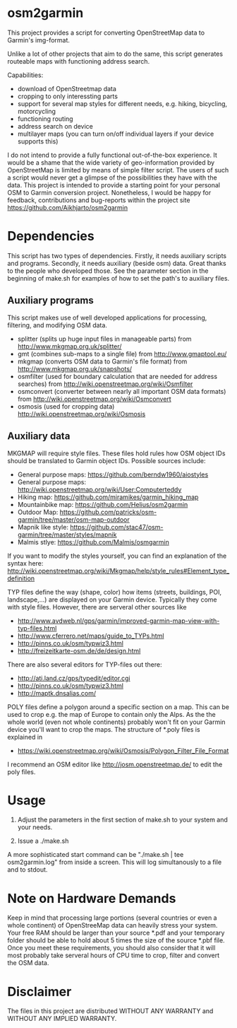 osm2garmin
==========

This project provides a script for converting OpenStreetMap data to Garmin's img-format. 

Unlike a lot of other projects that aim to do the same, this script generates routeable maps with functioning address search.

Capabilities:
* download of OpenStreetmap data
* cropping to only interessting parts
* support for several map styles for different needs, e.g. hiking, bicycling, motorcycling
* functioning routing
* address search on device
* multilayer maps (you can turn on/off individual layers if your device supports this)

I do not intend to provide a fully functional out-of-the-box experience. It would be a shame that the wide variety of geo-information provided by OpenStreetMap is limited by means of simple filter script. The users of such a script would never get a glimpse of the possibilities they have with the data.
This project is intended to provide a starting point for your personal OSM to Garmin conversion project. 
Nonetheless, I would be happy for feedback, contributions and bug-reports within the project site https://github.com/Aikhjarto/osm2garmin

Dependencies
============

This script has two types of dependencies. Firstly, it needs auxiliary scripts and programs. Secondly, it needs auxiliary (beside osm) data. Great thanks to the people who developed those.
See the parameter section in the beginning of make.sh for examples of how to set the path's to auxiliary files.


Auxiliary programs
------------------
This script makes use of well developed applications for processing, filtering, and modifying OSM data. 

* splitter (splits up huge input files in manageable parts) from http://www.mkgmap.org.uk/splitter/
* gmt (combines sub-maps to a single file) from http://www.gmaptool.eu/
* mkgmap (converts OSM data to Garmin's file format) from http://www.mkgmap.org.uk/snapshots/
* osmfilter (used for boundary calculation that are needed for address searches) from http://wiki.openstreetmap.org/wiki/Osmfilter
* osmconvert (converter between nearly all important OSM data formats) from http://wiki.openstreetmap.org/wiki/Osmconvert
* osmosis (used for cropping data) http://wiki.openstreetmap.org/wiki/Osmosis


Auxiliary data
--------------
MKGMAP will require style files. These files hold rules how OSM object IDs should be translated to Garmin object IDs. Possible sources include:

* General purpose maps: https://github.com/berndw1960/aiostyles
* General purpose maps: http://wiki.openstreetmap.org/wiki/User:Computerteddy
* Hiking map: https://github.com/miramikes/garmin_hiking_map
* Mountainbike map: https://github.com/Helius/osm2garmin
* Outdoor Map: https://github.com/patricks/osm-garmin/tree/master/osm-map-outdoor
* Mapnik like style: https://github.com/stac47/osm-garmin/tree/master/styles/mapnik
* Malmis stlye: https://github.com/Malmis/osmgarmin

If you want to modify the styles yourself, you can find an explanation of the syntax here: http://wiki.openstreetmap.org/wiki/Mkgmap/help/style_rules#Element_type_definition

TYP files define the way (shape, color) how items (streets, buildings, POI, landscape,...) are displayed on your Garmin device. Typically they come with style files.
However, there are serveral other sources like

* http://www.avdweb.nl/gps/garmin/improved-garmin-map-view-with-typ-files.html
* http://www.cferrero.net/maps/guide_to_TYPs.html
* http://pinns.co.uk/osm/typwiz3.html
* http://freizeitkarte-osm.de/de/design.html

There are also several editors for TYP-files out there:

* http://ati.land.cz/gps/typedit/editor.cgi
* http://pinns.co.uk/osm/typwiz3.html
* http://maptk.dnsalias.com/

POLY files define a polygon around a specific section on a map. This can be used to crop e.g. the map of Europe to contain only the Alps. As the the whole world (even not whole continents) probably won't fit on your Garmin device you'll want to crop the maps. The structure of *.poly files is explained in 

* https://wiki.openstreetmap.org/wiki/Osmosis/Polygon_Filter_File_Format

I recommend an OSM editor like http://josm.openstreetmap.de/ to edit the poly files.

Usage
=====

1) Adjust the parameters in the first section of make.sh to your system and your needs.

2) Issue a ./make.sh

A more sophisticated start command can be "./make.sh | tee osm2garmin.log" from inside a screen. This will log simultanously to a file and to stdout.

Note on Hardware Demands
========================

Keep in mind that processing large portions (several countries or even a whole continent) of OpenStreeMap data can heavily stress your system. Your free RAM should be larger than your source *.pdf and your temporary folder should be able to hold about 5 times the size of the source *.pbf file. Once you meet these requirements, you should also consider that it will most probably take serveral hours of CPU time to crop, filter and convert the OSM data.

Disclaimer
==========

The files in this project are distributed WITHOUT ANY WARRANTY and  WITHOUT ANY IMPLIED WARRANTY.
